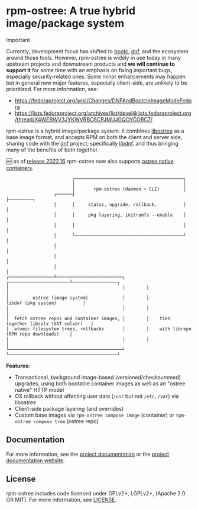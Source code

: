 # rpm-ostree: A true hybrid image/package system

> [!IMPORTANT]
> Currently, development focus has shifted to [bootc](https://github.com/containers/bootc), [dnf](https://github.com/rpm-software-management/dnf5/), and the ecosystem around those tools. However, rpm-ostree is widely in use today in many upstream projects and downstream products and **we will continue to support it** for some time with an emphasis on fixing important bugs, especially security-related ones. Some minor enhancements may happen but in general new major features, especially client-side, are unlikely to be prioritized. For more information, see:
> - https://fedoraproject.org/wiki/Changes/DNFAndBootcInImageModeFedora
> - https://lists.fedoraproject.org/archives/list/devel@lists.fedoraproject.org/thread/X4WEBWV3JYKWVRBC6CPJMUJGQOYCORC7/

rpm-ostree is a hybrid image/package system.  It combines
[libostree](https://ostree.readthedocs.io/en/latest/) as a base image format,
and accepts RPM on both the client and server side, sharing code with the
[dnf](https://en.wikipedia.org/wiki/DNF_(software)) project; specifically
[libdnf](https://github.com/rpm-software-management/libdnf). and thus bringing
many of the benefits of both together.

🆕 as of [release 2022.16](https://github.com/coreos/rpm-ostree/releases/tag/v2022.16) rpm-ostree now also supports [ostree native containers](docs/container.md).

```
                         ┌─────────────────────────────────────────┐
                         │                                         │
                         │       rpm-ostree (daemon + CLI)         │
                  ┌──────┤                                         ├─────────┐
                  │      │     status, upgrade, rollback,          │         │
                  │      │     pkg layering, initramfs --enable    │         │
                  │      │                                         │         │
                  │      └─────────────────────────────────────────┘         │
                  │                                                          │
                  │                                                          │
                  │                                                          │
┌─────────────────┴─────────────────────────┐        ┌───────────────────────┴─────────────────┐
│                                           │        │                                         │
│         ostree (image system)             │        │            libdnf (pkg system)          │
│                                           │        │                                         │
│  fetch ostree repos and container images, │        │    ties together libsolv (SAT solver)   │
│  atomic filesystem trees, rollbacks       │        │    with librepo (RPM repo downloads)    │
│                                           │        │                                         │
└───────────────────────────────────────────┘        └─────────────────────────────────────────┘
```

**Features:**

 - Transactional, background image-based (versioned/checksummed) upgrades, using both bootable container images as well as an "ostree native" HTTP model
 - OS rollback without affecting user data (`/usr` but not `/etc`, `/var`) via libostree
 - Client-side package layering (and overrides)
 - Custom base images via `rpm-ostree compose image` (container) or `rpm-ostree compose tree` (ostree repo)

## Documentation

For more information, see the [project documentation](docs/index.md) or the
[project documentation website](https://coreos.github.io/rpm-ostree).

## License

rpm-ostree includes code licensed under GPLv2+, LGPLv2+, (Apache 2.0 OR MIT).
For more information, see [LICENSE](https://github.com/coreos/rpm-ostree/blob/main/LICENSE).
